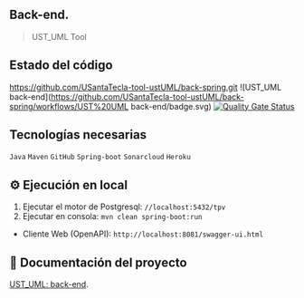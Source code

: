 ## Back-end.
> UST_UML Tool

## Estado del código
https://github.com/USantaTecla-tool-ustUML/back-spring.git
![UST_UML back-end](https://github.com/USantaTecla-tool-ustUML/back-spring/workflows/UST%20UML back-end/badge.svg)
[![Quality Gate Status](https://sonarcloud.io/api/project_badges/measure?project=USantaTecla-tool-ustUML_back-spring&metric=alert_status)](https://sonarcloud.io/dashboard?id=USantaTecla-tool-ustUML_back-spring)

## Tecnologías necesarias
`Java` `Maven` `GitHub` `Spring-boot` `Sonarcloud` `Heroku`

## :gear: Ejecución en local
1. Ejecutar el motor de Postgresql: `//localhost:5432/tpv`
1. Ejecutar en consola: `mvn clean spring-boot:run`

* Cliente Web (OpenAPI): `http://localhost:8081/swagger-ui.html`

## :book: Documentación del proyecto
[UST_UML: back-end](https://github.com/USantaTecla-tool-ustUML/requirements).


